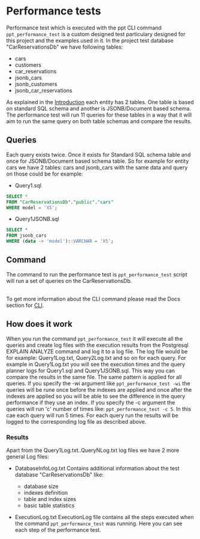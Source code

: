 # Performance tests
Performance test which is executed with the ppt CLI command `ppt_performance_test` is a custom 
designed test particulary designed for this project and the examples used in it. In the project test database
"CarReservationsDb" we have following tables:
- cars
- customers
- car_reservations
- jsonb_cars
- jsonb_customers
- jsonb_car_reservations

As explained in the  [Introduction](Introduction.md) each entity has 2 tables. One table is based on standard SQL schema and another is JSONB/Document based schema. The performance test will run 11 queries for these tables in a way that it will aim to run the same query on both table schemas and compare the results.

## Queries
Each query exists twice. Once it exists for Standard SQL schema table and once for JSONB/Document based schema table. So for example for entity cars we have 2 tables: cars and jsonb_cars with the same data and query on those could be for example:

- Query1.sql

```sql
SELECT *
FROM "CarReservationsDb"."public"."cars"
WHERE model = 'X5';
``` 
- Query1JSONB.sql

```sql
SELECT *
FROM jsonb_cars
WHERE (data -> 'model')::VARCHAR = 'X5';
``` 

## Command

The command to run the performance test is `ppt_performance_test` script will run a set of queries on the CarReservationsDb.

\
To get more information about the CLI command please read the Docs section for [CLI](CLI.md).

## How does it work
When you run the command `ppt_performance_test` it will execute all the queries and create log files with the 
execution results from the Postgresql EXPLAIN ANALYZE command and log it to a log file. The log file would be for example: Query1Log.txt, Query2Log.txt and so on for each query. For example in Query1Log.txt you will see the execution times and the query planner logs for Query1.sql and Query1JSONB.sql. This way you can compare the results in the same file. The same pattern is applied for all queries. 
If you specify the -wi argument like `ppt_performance_test -wi` the queries will be rune once before the indexes
are applied and once after the indexes are applied so you will be able to see the difference in the query performance if they use an index.
If you specify the -c argument the queries will run 'c' number of times like: `ppt_performance_test -c 5`. In
this cae each query will run 5 times. For each query run the results will be logged to the corresponding log file
as described above.

### Results
Apart from the Query1Log.txt..QueryNLog.txt log files we have 2 more general Log files:
- DatabaseInfoLog.txt
Contains additional information about the test database "CarReservationsDb" like:
    - database size
    - indexes definition
    - table and index sizes
    - basic table statistics

- ExecutionLog.txt
ExecutionLog file contains all the steps executed when the command `ppt_performance_test` was running. Here
you can see each step of the performance test.